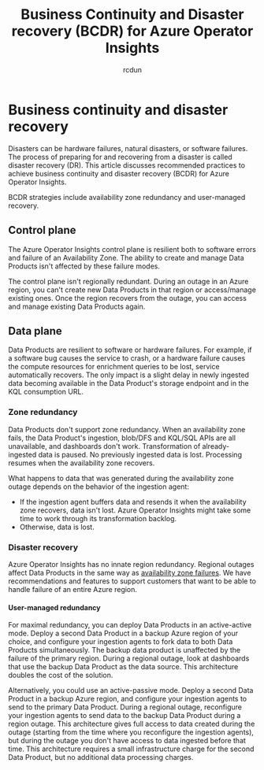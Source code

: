 ﻿---
title: Business Continuity and Disaster recovery (BCDR) for Azure Operator Insights
description: This article helps you understand BCDR concepts Azure Operator Insights.
author: rcdun
ms.author: rdunstan
ms.reviewer: duncanarcher
ms.service: operator-insights
ms.topic: concept-article
ms.date: 11/27/2023
---

# Business continuity and disaster recovery

Disasters can be hardware failures, natural disasters, or software failures. The process of preparing for and recovering from a disaster is called disaster recovery (DR). This article discusses recommended practices to achieve business continuity and disaster recovery (BCDR) for Azure Operator Insights.

BCDR strategies include availability zone redundancy and user-managed recovery.

## Control plane

The Azure Operator Insights control plane is resilient both to software errors and failure of an Availability Zone. The ability to create and manage Data Products isn't affected by these failure modes. 

The control plane isn't regionally redundant. During an outage in an Azure region, you can't create new Data Products in that region or access/manage existing ones. Once the region recovers from the outage, you can access and manage existing Data Products again.

## Data plane

Data Products are resilient to software or hardware failures. For example, if a software bug causes the service to crash, or a hardware failure causes the compute resources for enrichment queries to be lost, service automatically recovers. The only impact is a slight delay in newly ingested data becoming available in the Data Product's storage endpoint and in the KQL consumption URL.

### Zone redundancy

Data Products don't support zone redundancy. When an availability zone fails, the Data Product's ingestion, blob/DFS and KQL/SQL APIs are all unavailable, and dashboards don't work. Transformation of already-ingested data is paused. No previously ingested data is lost. Processing resumes when the availability zone recovers. 

What happens to data that was generated during the availability zone outage depends on the behavior of the ingestion agent:

* If the ingestion agent buffers data and resends it when the availability zone recovers, data isn't lost. Azure Operator Insights might take some time to work through its transformation backlog.
* Otherwise, data is lost.

### Disaster recovery

Azure Operator Insights has no innate region redundancy. Regional outages affect Data Products in the same way as [availability zone failures](#zone-redundancy). We have recommendations and features to support customers that want to be able to handle failure of an entire Azure region. 

#### User-managed redundancy

For maximal redundancy, you can deploy Data Products in an active-active mode. Deploy a second Data Product in a backup Azure region of your choice, and configure your ingestion agents to fork data to both Data Products simultaneously. The backup data product is unaffected by the failure of the primary region. During a regional outage, look at dashboards that use the backup Data Product as the data source. This architecture doubles the cost of the solution.

Alternatively, you could use an active-passive mode. Deploy a second Data Product in a backup Azure region, and configure your ingestion agents to send to the primary Data Product. During a regional outage, reconfigure your ingestion agents to send data to the backup Data Product during a region outage. This architecture gives full access to data created during the outage (starting from the time where you reconfigure the ingestion agents), but during the outage you don't have access to data ingested before that time. This architecture requires a small infrastructure charge for the second Data Product, but no additional data processing charges.